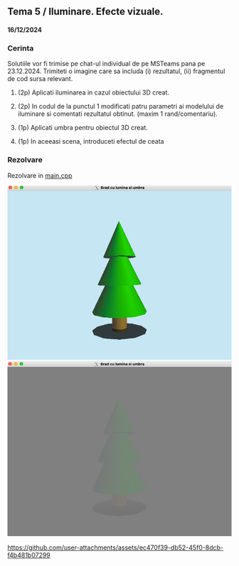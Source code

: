 ## Tema 5 / Iluminare. Efecte vizuale.
#### 16/12/2024

### Cerinta

Solutiile vor fi trimise pe chat-ul individual de pe MSTeams pana pe 23.12.2024.
Trimiteti o imagine care sa includa (i) rezultatul, (ii) fragmentul de cod sursa relevant.

1) (2p) Aplicati iluminarea in cazul obiectului 3D creat.

2) (2p) In codul de la punctul 1 modificati patru parametri ai modelului de iluminare si comentati rezultatul obtinut.
(maxim 1 rand/comentariu).

3) (1p) Aplicati umbra pentru obiectul 3D creat.
4) (1p) In aceeasi scena, introduceti efectul de ceata

### Rezolvare
Rezolvare in [main.cpp](main.cpp)

![result](result.png) ![result-fog](result-fog.png)

https://github.com/user-attachments/assets/ec470f39-db52-45f0-8dcb-f4b481b07299
